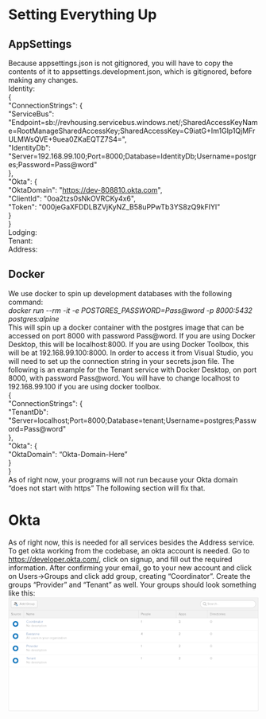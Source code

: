 # Setting Everything Up
## AppSettings
Because appsettings.json is not gitignored, you will have to copy the contents of it to appsettings.development.json, which is gitignored, before making any changes. \
Identity: \
{ \
  "ConnectionStrings": { \
    "ServiceBus": "Endpoint=sb://revhousing.servicebus.windows.net/;SharedAccessKeyName=RootManageSharedAccessKey;SharedAccessKey=C9iatG+Im1Glp1QjMFrULMWsQVE+9uea0ZKaEQTZ7S4=", \
    "IdentityDb": "Server=192.168.99.100;Port=8000;Database=IdentityDb;Username=postgres;Password=Pass@word" \
  }, \
  "Okta": { \
    "OktaDomain": "https://dev-808810.okta.com", \
    "ClientId": "0oa2tzs0sNkOVRCKy4x6", \
    "Token": "000jeGaXFDDLBZVjKyNZ_B58uPPwTb3YS8zQ9kFIYl" \
  } \
} \
Lodging: \
Tenant: \
Address: 

## Docker
We use docker to spin up development databases with the following command: \
*docker run --rm -it -e POSTGRES_PASSWORD=Pass@word -p 8000:5432 postgres:alpine* \
This will spin up a docker container with the postgres image that can be accessed on port 8000 with password Pass@word. If you are using Docker Desktop, this will be localhost:8000. If you are using Docker Toolbox, this will be at 192.168.99.100:8000. In order to access it from Visual Studio, you will need to set up the connection string in your secrets.json file. The following is an example for the Tenant service with Docker Desktop, on port 8000, with password Pass@word. You will have to change localhost to 192.168.99.100 if you are using docker toolbox. \
{ \
  "ConnectionStrings": { \
    "TenantDb": "Server=localhost;Port=8000;Database=tenant;Username=postgres;Password=Pass@word" \
  }, \
  "Okta": {  \
      "OktaDomain": “Okta-Domain-Here” \
    } \
  } \
  As of right now, your programs will not run because your Okta domain “does not start with https”
The following section will fix that. 
# Okta
As of right now, this is needed for all services besides the Address service.
To get okta working from the codebase, an okta account is needed. 
Go to https://developer.okta.com/, click on signup, and fill out the required information.
After confirming your email, go to your new account and click on Users->Groups and click add group, creating “Coordinator”. Create the groups “Provider” and “Tenant” as well.
Your groups should look something like this: 
![something](groups.png "groups")

